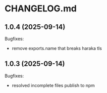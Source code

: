 # CHANGELOG.md

## 1.0.4 (2025-09-14)

Bugfixes:

- remove exports.name that breaks haraka tls

## 1.0.3 (2025-09-14)

Bugfixes:

- resolved incomplete files publish to npm
